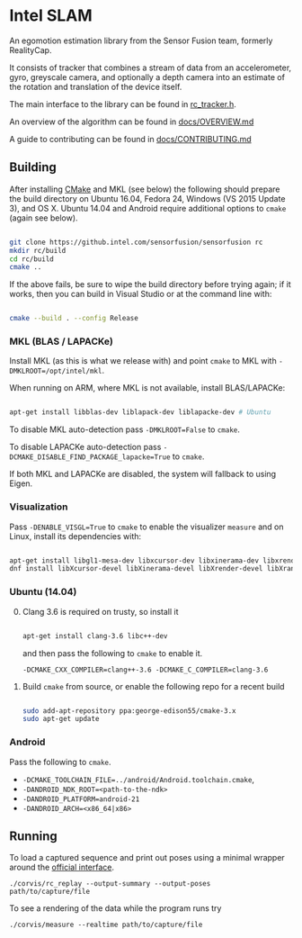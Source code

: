 # Intel SLAM

An egomotion estimation library from the Sensor Fusion team, formerly
RealityCap.

It consists of tracker that combines a stream of data from an
accelerometer, gyro, greyscale camera, and optionally a depth camera
into an estimate of the rotation and translation of the device itself.

The main interface to the library can be found in
[rc_tracker.h](corvis/src/tracker/rc_tracker.h).

An overview of the algorithm can be found in
[docs/OVERVIEW.md](docs/OVERVIEW.md)

A guide to contributing can be found in
[docs/CONTRIBUTING.md](docs/CONTRIBUTING.md)

## Building

After installing [CMake](https://cmake.org/) and MKL (see below) the
following should prepare the build directory on Ubuntu 16.04, Fedora
24, Windows (VS 2015 Update 3), and OS X.  Ubuntu 14.04 and Android
require additional options to `cmake` (again see below).

```sh

git clone https://github.intel.com/sensorfusion/sensorfusion rc
mkdir rc/build
cd rc/build
cmake ..

```

If the above fails, be sure to wipe the build directory before trying
again; if it works, then you can build in Visual Studio or at the
command line with:

```sh

cmake --build . --config Release

```

### MKL (BLAS / LAPACKe)

Install MKL (as this is what we release with) and point `cmake` to MKL
with `-DMKLROOT=/opt/intel/mkl`.

When running on ARM, where MKL is not available, install BLAS/LAPACKe:

```sh

apt-get install libblas-dev liblapack-dev liblapacke-dev # Ubuntu

```

To disable MKL auto-detection pass `-DMKLROOT=False` to `cmake`.

To disable LAPACKe auto-detection pass `-DCMAKE_DISABLE_FIND_PACKAGE_lapacke=True` to `cmake`.

If both MKL and LAPACKe are disabled, the system will fallback to using Eigen.

### Visualization

Pass `-DENABLE_VISGL=True` to `cmake` to enable the visualizer
`measure` and on Linux, install its dependencies with:

```sh

apt-get install libgl1-mesa-dev libxcursor-dev libxinerama-dev libxrender-dev libxrandr-dev # Ubuntu
dnf install libXcursor-devel libXinerama-devel libXrender-devel libXrandr-devel # Fedora

```

### Ubuntu (14.04)

0. Clang 3.6 is required on trusty, so install it

   ```sh

   apt-get install clang-3.6 libc++-dev

   ```

   and then pass the following to `cmake` to enable it.

   `-DCMAKE_CXX_COMPILER=clang++-3.6 -DCMAKE_C_COMPILER=clang-3.6`

1. Build `cmake` from source, or enable the following repo for a recent build

    ```sh

    sudo add-apt-repository ppa:george-edison55/cmake-3.x
    sudo apt-get update

    ```

### Android

  Pass the following to `cmake`.

   - `-DCMAKE_TOOLCHAIN_FILE=../android/Android.toolchain.cmake`,
   - `-DANDROID_NDK_ROOT=<path-to-the-ndk>`
   - `-DANDROID_PLATFORM=android-21`
   - `-DANDROID_ARCH=<x86_64|x86>`

## Running

To load a captured sequence and print out poses using a minimal
wrapper around the [official interface](corvis/src/tracker/rc_tracker.h).

    ./corvis/rc_replay --output-summary --output-poses path/to/capture/file

To see a rendering of the data while the program runs try

    ./corvis/measure --realtime path/to/capture/file
